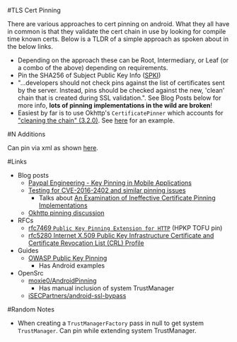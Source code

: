 #TLS Cert Pinning

There are various approaches to cert pinning on android. What they all have in common is that they validate the cert chain in use by looking for compile time known certs. Below is a TLDR of a simple approach as spoken about in the below links.

- Depending on the approach these can be Root, Intermediary, or Leaf (or a combo of the above) depending on requirements. 
- Pin the SHA256 of Subject Public Key Info ([SPKI](https://tools.ietf.org/html/rfc5280#section-4.1.2.7))
- "...developers should not check pins against the list of certificates sent by the server. Instead, pins should be checked against the new, 'clean' chain that is created during SSL validation.". See Blog Posts below for more info, **lots of pinning implementations in the wild are broken**!
- Easiest by far is to use Okhttp's `CertificatePinner` which accounts for ["cleaning the chain" (3.2.0)](https://github.com/square/okhttp/blob/parent-3.2.0/okhttp/src/main/java/okhttp3/CertificatePinner.java#L149). See [here](https://github.com/square/okhttp/wiki/HTTPS) for an example.

#N Additions

Can pin via xml as shown [here](http://developer.android.com/preview/features/security-config.html#CertificatePinning).

#Links

- Blog posts
  - [Paypal Engineering - Key Pinning in Mobile Applications](https://www.paypal-engineering.com/2015/10/14/key-pinning-in-mobile-applications/)
  - [Testing for CVE-2016-2402 and similar pinning issues](https://koz.io/pinning-cve-2016-2402/)
    - Talks about [An Examination of Ineffective Certificate Pinning Implementations](https://www.cigital.com/blog/ineffective-certificate-pinning-implementations/) 
  - [Okhttp pinning discussion](https://github.com/square/okhttp/issues/173) 
- RFCs
  - [rfc7469 `Public Key Pinning Extension for HTTP`](https://tools.ietf.org/html/rfc7469) (HPKP TOFU pin)
  - [rfc5280 Internet X.509 Public Key Infrastructure Certificate and Certificate Revocation List (CRL) Profile](https://tools.ietf.org/html/rfc5280)
- Guides  
  - [OWASP Public Key Pinning](https://www.owasp.org/index.php/Certificate_and_Public_Key_Pinning)
    - Has Android examples
- OpenSrc 
  - [moxie0/AndroidPinning](https://github.com/moxie0/AndroidPinning)
    - Has manual inclusion of system TrustManager 
  - [iSECPartners/android-ssl-bypass](https://github.com/iSECPartners/android-ssl-bypass)

#Random Notes

- When creating a `TrustManagerFactory` pass in null to get system `TrustManager`. Can pin while extending system TrustManager. 
